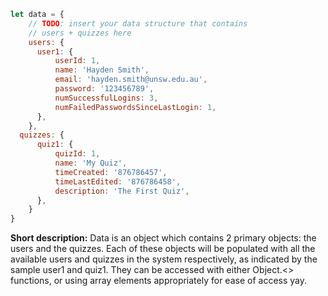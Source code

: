 ```javascript
let data = {
    // TODO: insert your data structure that contains 
    // users + quizzes here
    users: {
      user1: {
          userId: 1,
          name: 'Hayden Smith',
          email: 'hayden.smith@unsw.edu.au',
          password: '123456789',
          numSuccessfulLogins: 3,
          numFailedPasswordsSinceLastLogin: 1,
      },
    },
  quizzes: {
      quiz1: {
          quizId: 1,
          name: 'My Quiz',
          timeCreated: '876786457',
          timeLastEdited: '876786458',
          description: 'The First Quiz',
      },
    }
}
```

**Short description:** Data is an object which contains 2 primary objects: the users and the quizzes. Each of these 
objects will be populated with all the available users and quizzes in the system respectively, as indicated by the sample
user1 and quiz1. They can be accessed with either Object.<> functions, or using array elements appropriately for ease of access yay.
